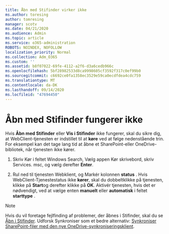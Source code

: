 ```yaml
---
title: Åbn med Stifinder virker ikke
ms.author: toresing
author: tomresing
manager: scotv
ms.date: 04/21/2020
ms.audience: Admin
ms.topic: article
ms.service: o365-administration
ROBOTS: NOINDEX, NOFOLLOW
localization_priority: Normal
ms.collection: Adm_O365
ms.custom: ''
ms.assetid: b8f07022-69fe-4112-a2f6-d3a6cedb966c
ms.openlocfilehash: 5bf28982533d8ca9998605cf3592f317c0ef99b0
ms.sourcegitcommit: c6692ce0fa1358ec3529e59ca0ecdfdea4cdc759
ms.translationtype: MT
ms.contentlocale: da-DK
ms.lasthandoff: 09/14/2020
ms.locfileid: "47694450"
---
```

# <a name="open-with-explorer-isnt-working"></a>Åbn med Stifinder fungerer ikke

Hvis **Åbn med Stifinder** eller **Vis i Stifinder** ikke fungerer, skal du sikre dig, at WebClient-tjenesten er indstillet til at **køre** ved at følge nedenstående trin. For eksempel kan det tage lang tid at åbne et SharePoint-eller OneDrive-bibliotek, når tjenesten ikke kører. 
  
1. Skriv Kør i feltet Windows Search, Vælg appen Kør skrivebord, skriv Services. msc, og vælg derefter **Enter**.
    
2. Rul ned til tjenesten Webklient, og Markér kolonnen **status** . Hvis WebClient-Tjenestestatus ikke **kører**, skal du dobbeltklikke på tjenesten, klikke på **Start**og derefter klikke på **OK**. Aktivér tjenesten, hvis det er nødvendigt, ved at vælge enten **manuelt** eller **automatisk** i feltet **starttype** . 
    
> [!NOTE]
> Hvis du vil foretage fejlfinding af problemer, der åbnes i Stifinder, skal du se [Åbn i Stifinder](https://go.microsoft.com/fwlink/?linkid=871665). Udforsk Synkroniser som et bedre alternativ: [Synkroniser SharePoint-filer med den nye OneDrive-synkroniseringsklient](https://go.microsoft.com/fwlink/?linkid=871666). 
  

